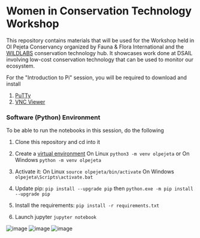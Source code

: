 # Women in Conservation Technology Workshop
This repository contains materials that will be used for the Workshop held in Ol Pejeta Conservancy organized by Fauna & Flora International and the [WILDLABS](https://www.wildlabs.net/) conservation technology hub. It showcases work done at DSAIL involving low-cost conservation technology that can be used to monitor our ecosystem.


For the "Introduction to Pi" session, you will be required to download and install
1. [PuTTy](https://www.putty.org/)
2. [VNC Viewer](https://www.realvnc.com/en/connect/download/viewer/)


### Software (Python) Environment
To be able to run the notebooks in this session, do the following

1. Clone this repository and cd into it

2. Create a [virtual environment](https://docs.python.org/3/tutorial/venv.html) On Linux `python3 -m venv olpejeta` or On Windows `python -m venv olpejeta`

3. Activate it: On Linux `source olpejeta/bin/activate` On Windows `olpejeta\Scripts\activate.bat`

4. Update pip: `pip install --upgrade pip` then `python.exe -m pip install --upgrade pip`

5. Install the requirements: `pip install -r requirements.txt`

6. Launch jupyter `jupyter notebook`

![image](https://user-images.githubusercontent.com/74656615/207335762-cab7d929-351b-4b9a-824c-662983d81b6e.png) 
![image](https://user-images.githubusercontent.com/74656615/207335530-8412e1d7-3655-4981-a403-39d5be535e35.png) 
![image](https://user-images.githubusercontent.com/74656615/207335391-3471bc97-cc95-4688-8b97-6ceedbc18ff6.png)

